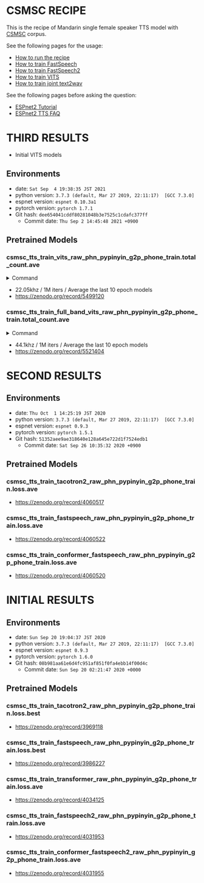 # CSMSC RECIPE

This is the recipe of Mandarin single female speaker TTS model with [CSMSC](https://www.data-baker.com/#/data/index/source) corpus.

See the following pages for the usage:
- [How to run the recipe](../../TEMPLATE/tts1/README.md#how-to-run)
- [How to train FastSpeech](../../TEMPLATE/tts1/README.md#fastspeech-training)
- [How to train FastSpeech2](../../TEMPLATE/tts1/README.md#fastspeech2-training)
- [How to train VITS](../../TEMPLATE/tts1/README.md#vits-training)
- [How to train joint text2wav](../../TEMPLATE/tts1/README.md#joint-text2wav-training)

See the following pages before asking the question:
- [ESPnet2 Tutorial](https://espnet.github.io/espnet/espnet2_tutorial.html)
- [ESPnet2 TTS FAQ](../../TEMPLATE/tts1/README.md#faq)


# THIRD RESULTS

- Initial VITS models

## Environments
- date: `Sat Sep  4 19:38:35 JST 2021`
- python version: `3.7.3 (default, Mar 27 2019, 22:11:17)  [GCC 7.3.0]`
- espnet version: `espnet 0.10.3a1`
- pytorch version: `pytorch 1.7.1`
- Git hash: `dee654041cddf80281048b3e7525c1cdafc377ff`
  - Commit date: `Thu Sep 2 14:45:48 2021 +0900`

## Pretrained Models

### csmsc_tts_train_vits_raw_phn_pypinyin_g2p_phone_train.total_count.ave

<details><summary>Command</summary><div>

```sh
./run.sh \
    --stage 1 \
    --ngpu 4 \
    --fs 22050 \
    --n_fft 1024 \
    --n_shift 256 \
    --dumpdir dump/22k \
    --expdir exp/22k \
    --win_length null \
    --tts_task gan_tts \
    --feats_extract linear_spectrogram \
    --feats_normalize none \
    --train_config ./conf/tuning/train_vits.yaml \
    --inference_model train.total_count.ave.pth
```

</div></details>

- 22.05khz / 1M iters / Average the last 10 epoch models
- https://zenodo.org/record/5499120

### csmsc_tts_train_full_band_vits_raw_phn_pypinyin_g2p_phone_train.total_count.ave

<details><summary>Command</summary><div>

```sh
./run.sh \
    --stage 1 \
    --ngpu 4 \
    --fs 44100 \
    --n_fft 2048 \
    --n_shift 512 \
    --win_length null \
    --dumpdir dump/44.1k \
    --expdir exp/44.1k \
    --tts_task gan_tts \
    --feats_extract linear_spectrogram \
    --feats_normalize none \
    --train_config ./conf/tuning/train_full_band_vits.yaml \
    --inference_model train.total_count.ave.pth
```

</div></details>

- 44.1khz / 1M iters / Average the last 10 epoch models
- https://zenodo.org/record/5521404


# SECOND RESULTS

## Environments
- date: `Thu Oct  1 14:25:19 JST 2020`
- python version: `3.7.3 (default, Mar 27 2019, 22:11:17)  [GCC 7.3.0]`
- espnet version: `espnet 0.9.3`
- pytorch version: `pytorch 1.5.1`
- Git hash: `51352aee9ae318640e128a645e722d1f7524edb1`
  - Commit date: `Sat Sep 26 10:35:32 2020 +0900`

## Pretrained Models

### csmsc_tts_train_tacotron2_raw_phn_pypinyin_g2p_phone_train.loss.ave
- https://zenodo.org/record/4060517

### csmsc_tts_train_fastspeech_raw_phn_pypinyin_g2p_phone_train.loss.ave
- https://zenodo.org/record/4060522

### csmsc_tts_train_conformer_fastspeech_raw_phn_pypinyin_g2p_phone_train.loss.ave
- https://zenodo.org/record/4060520


# INITIAL RESULTS

## Environments

- date: `Sun Sep 20 19:04:37 JST 2020`
- python version: `3.7.3 (default, Mar 27 2019, 22:11:17)  [GCC 7.3.0]`
- espnet version: `espnet 0.9.3`
- pytorch version: `pytorch 1.6.0`
- Git hash: `08b981aa61e6d4fc951af851f0fa4ebb14f00d4c`
  - Commit date: `Sun Sep 20 02:21:47 2020 +0000`

## Pretrained Models

### csmsc_tts_train_tacotron2_raw_phn_pypinyin_g2p_phone_train.loss.best
- https://zenodo.org/record/3969118

### csmsc_tts_train_fastspeech_raw_phn_pypinyin_g2p_phone_train.loss.best
- https://zenodo.org/record/3986227

### csmsc_tts_train_transformer_raw_phn_pypinyin_g2p_phone_train.loss.ave
- https://zenodo.org/record/4034125

### csmsc_tts_train_fastspeech2_raw_phn_pypinyin_g2p_phone_train.loss.ave
- https://zenodo.org/record/4031953

### csmsc_tts_train_conformer_fastspeech2_raw_phn_pypinyin_g2p_phone_train.loss.ave
- https://zenodo.org/record/4031955
